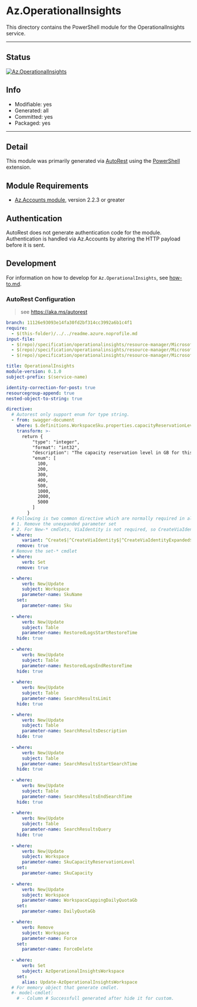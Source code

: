 <!-- region Generated -->
# Az.OperationalInsights
This directory contains the PowerShell module for the OperationalInsights service.

---
## Status
[![Az.OperationalInsights](https://img.shields.io/powershellgallery/v/Az.OperationalInsights.svg?style=flat-square&label=Az.OperationalInsights "Az.OperationalInsights")](https://www.powershellgallery.com/packages/Az.OperationalInsights/)

## Info
- Modifiable: yes
- Generated: all
- Committed: yes
- Packaged: yes

---
## Detail
This module was primarily generated via [AutoRest](https://github.com/Azure/autorest) using the [PowerShell](https://github.com/Azure/autorest.powershell) extension.

## Module Requirements
- [Az.Accounts module](https://www.powershellgallery.com/packages/Az.Accounts/), version 2.2.3 or greater

## Authentication
AutoRest does not generate authentication code for the module. Authentication is handled via Az.Accounts by altering the HTTP payload before it is sent.

## Development
For information on how to develop for `Az.OperationalInsights`, see [how-to.md](how-to.md).
<!-- endregion -->

### AutoRest Configuration
> see https://aka.ms/autorest

``` yaml
branch: 11126e93093e14fa30fd2bf314cc3992a6b1c4f1 
require:
  - $(this-folder)/../../readme.azure.noprofile.md
input-file:
  - $(repo)/specification/operationalinsights/resource-manager/Microsoft.OperationalInsights/preview/2021-12-01-preview/Operations.json
  - $(repo)/specification/operationalinsights/resource-manager/Microsoft.OperationalInsights/preview/2021-12-01-preview/Tables.json
  - $(repo)/specification/operationalinsights/resource-manager/Microsoft.OperationalInsights/preview/2021-12-01-preview/Workspaces.json

title: OperationalInsights
module-version: 0.1.0
subject-prefix: $(service-name)

identity-correction-for-post: true
resourcegroup-append: true
nested-object-to-string: true

directive:
  # Autorest only support enum for type string.
  - from: swagger-document
    where: $.definitions.WorkspaceSku.properties.capacityReservationLevel
    transform: >-
      return {
          "type": "integer",
          "format": "int32",
          "description": "The capacity reservation level in GB for this workspace, when CapacityReservation sku is selected.",
          "enum": [
            100,
            200,
            300,
            400,
            500,
            1000,
            2000,
            5000
          ]
        }	
  # Following is two common directive which are normally required in all the RPs
  # 1. Remove the unexpanded parameter set
  # 2. For New-* cmdlets, ViaIdentity is not required, so CreateViaIdentityExpanded is removed as well
  - where:
      variant: ^Create$|^CreateViaIdentity$|^CreateViaIdentityExpanded$|^Update$|^UpdateViaIdentity$
    remove: true
  # Remove the set-* cmdlet
  - where:
      verb: Set
    remove: true

  - where: 
      verb: New|Update
      subject: Workspace
      parameter-name: SkuName
    set:
      parameter-name: Sku
	  
  - where: 
      verb: New|Update
      subject: Table
      parameter-name: RestoredLogsStartRestoreTime
    hide: true 
	
  - where: 
      verb: New|Update
      subject: Table
      parameter-name: RestoredLogsEndRestoreTime
    hide: true 
	
  - where: 
      verb: New|Update
      subject: Table
      parameter-name: SearchResultsLimit
    hide: true 

  - where: 
      verb: New|Update
      subject: Table
      parameter-name: SearchResultsDescription
    hide: true 
	
  - where: 
      verb: New|Update
      subject: Table
      parameter-name: SearchResultsStartSearchTime
    hide: true 
	
  - where: 
      verb: New|Update
      subject: Table
      parameter-name: SearchResultsEndSearchTime
    hide: true 
	
  - where: 
      verb: New|Update
      subject: Table
      parameter-name: SearchResultsQuery
    hide: true 
	
  - where: 
      verb: New|Update
      subject: Workspace
      parameter-name: SkuCapacityReservationLevel
    set:
      parameter-name: SkuCapacity
 
  - where: 
      verb: New|Update
      subject: Workspace
      parameter-name: WorkspaceCappingDailyQuotaGb
    set:
      parameter-name: DailyQuotaGb

  - where: 
      verb: Remove
      subject: Workspace
      parameter-name: Force
    set:
      parameter-name: ForceDelete
      
  - where:
      verb: Set
      subject: AzOperationalInsightsWorkspace
    set:
      alias: Update-AzOperationalInsightsWorkspace
  # For memory object that generate cmdlet.  
  #- model-cmdlet:
    # - Column # Successfull generated after hide it for custom.
```
